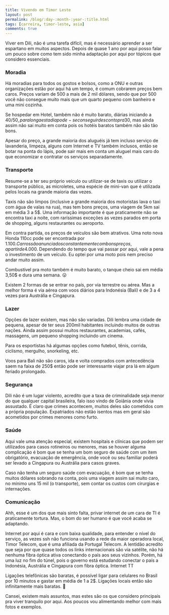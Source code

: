 ```yaml
---
title: Vivendo em Timor Leste
layout: post
permalink: /blog/:day-:month-:year-:title.html
tags: [carreira, timor-leste, asia]
comments: true
---
```


Viver em Dili, não é uma tarefa difícil, mas é necessário aprender a ser espartano em muitos aspectos. Depois de quase 1 ano por aqui posso falar um pouco sobre como tem sido minha adaptação por aqui por tópicos que considero essenciais.

### Moradia

Há moradias para todos os gostos e bolsos, como a ONU e outras organizações estão por aqui há um tempo, é comum cobrarem preços bem caros. Preços variam de 500 a mais de 2 mil dólares, sendo que por 500 você não consegue muito mais que um quarto pequeno com banheiro e uma mini cozinha.

Se hospedar em Hotel, também não é muito barato, diárias iniciando a 40/50$, para longa estadia pode-se conseguir desconto pra 30$, mas ainda assim não sai muito em conta pois os hotéis baratos também não são tão bons.

Apesar do preço, a grande maioria dos aluguéis já tem incluso serviço de lavanderia, limpeza, alguns com Internet e TV também inclusos, então se botar na ponta do lápis, pode sair mais em conta um aluguel mais caro do que economizar e contratar os serviços separadamente.

### Transporte

Resume-se a ter seu próprio veículo ou utilizar-se de taxis ou utilizar o transporte público, as microletes, uma espécie de mini-van que é utilizada pelos locais na grande maioria das vezes.

Taxis não são limpos (inclusive a grande maioria dos motoristas lava o taxi com água de valas na rua), mas tem bons preços, uma viagem de 5km sai em média 3 a 5$. Uma informação importante é que praticamente não se encontra taxi a noite, com raríssimas exceções as vezes parados em porta de shopping, alguns restaurantes ou aeroporto.

Em contra partida, os preços de veículos são bem atrativos. Uma noto nova Honda 110cc pode ser encontrada por 1.100$. Carros são anunciados constantemente com bons preços, a partir de 4.000$. Dependendo do tempo que vai passar por aqui, vale a pena o investimento de um veículo. Eu optei por uma moto pois nem preciso andar muito assim.

Combustível pra moto também é muito barato, o tanque cheio sai em média 3,50$ e dura uma semana. 😛

Existem 2 formas de se entrar no país, por via terrestre ou aérea. Mas a melhor forma é via aérea com voos diários para Indonésia (Bali)  e de 3 a 4 vezes para Austrália e Cingapura.

### Lazer

Opções de lazer existem, mas não são variadas. Dili lembra uma cidade de pequena, apesar de ter seus 200mil habitantes incluindo muitos de outras nações. Ainda assim possui muitos restaurantes, academias, cafés, massagens, um pequeno shopping incluindo um cinema.

Para os esportistas há algumas opções como futebol, tênis, corrida, ciclismo, mergulho, snorkeling, etc.

Voos para Bali não são caros, ida e volta comprados com antecedência saem na faixa de 250$ então pode ser interessante viajar pra lá em algum feriado prolongado.

### Segurança

Dili não é um lugar violento, acredito que a taxa de criminalidade seja menor do que qualquer capital brasileira, falo isso vindo de Goiânia onde vivia assustado. É claro que crimes acontecem, muitos deles são cometidos com a própria população. Expatriados não estão isentos mas em geral são acometidos por crimes menores como furto.

### Saúde

Aqui vale uma atenção especial, existem hospitais e clínicas que podem ser utilizados para casos rotineiros ou menores, mas se houver alguma complicação é bom que se tenha um bom seguro de saúde com um item obrigatório, evacuação de emergência, onde você ou seu familiar poderá ser levado a Cingapura ou Austrália para casos graves.

Caso não tenha um seguro saúde com evacuação, é bom que se tenha muitos dólares sobrando na conta, pois uma viagem assim sai muito caro, no mínimo uns 15 mil (o transporte), sem contar os custos com cirurgias e internações.

### Comunicação

Ahh, esse é um dos que mais sinto falta, privar internet de um cara de TI é praticamente tortura. Mas, o bom do ser humano é que você acaba se adaptando.

Internet por aqui é cara e com baixa qualidade, para entender o nível do serviço, as vezes ssh não funciona usando a rede da maior operadora local, Timor Telecom, que é uma afiliada da Portugal Telecom. A lentidão acredito que seja por que quase todos os links internacionais são via satélite, não há nenhuma fibra óptica ativa conectando o país aos seus vizinhos. Porém, há uma luz no fim do túnel, pois o governo está estudando conectar o país a Indonésia, Austrália e Cingapura com fibra óptica.
Internet TT

Ligações telefônicas são baratas, é possível ligar para celulares no Brasil por 10 minutos e gastar em média de 1 a 2$. Ligações locais então são infinitamente mais baratas. 🙂

Cansei, existem mais assuntos, mas estes são os que considero principais pra viver tranquilo por aqui. Aos poucos vou alimentando melhor com mais fotos e exemplos.
